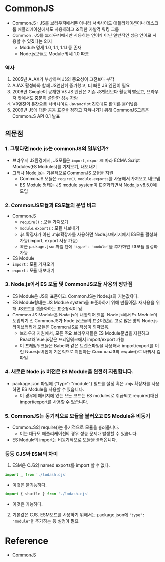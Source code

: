 # CommonJS
- CommonJS : JS를 브라우저에서뿐 아니라 서버사이드 애플리케이션이나 데스크톱 애플리케이션에서도 사용하려고 조직한 자발적 워킹 그룹
- Common : JS를 브라우저에서만 사용하는 언어가 아닌 일반적인 범용 언어로 사용할 수 있겠다는 의지
  - Module 명세 1.0, 1.1, 1.1.1 등 존재
  - Node.js모듈도 Module 명세 1.0 따름

### 역사
1. 2005년 AJAX가 부상하며 JS의 중요성이 그전보다 부각
2. AJAX 활성화와 함께 JS연산이 증가했고, 더 빠른 JS 엔진이 필요
3. 2008년 Google이 공개한 V8 JS 엔진은 기존 JS엔진보다 월등히 빨랐고, 브라우저 밖에서도 충분히 쓸만한 성능 자랑
4. V8엔진의 등장으로 서버사이드 Javascript 진영에도 활기를 불어넣음
5. 2009년 JS에 대한 공동 표준을 정하고 지켜나가기 위해 CommonJS그룹은 CommonJS API 0.1 발표 

## 의문점
### 1. 그렇다면 node.js는 commonJS의 일부인가?
- 브라우저 JS환경에서, JS모듈은 `import`, `export에` 따라 ECMA Script Modules(ES Modules)를 가져오기, 내보내기
- 그러나 Node.js는 기본적으로 CommonJS 모듈을 지원
  - CommonJS 모듈은 `requre()`, `module.exports`를 사용해서 가져오고 내보냄
  - ES Module 형태는 JS module system이 표준화되면서 Node.js v8.5.0에 도입

### 2. CommonJS모듈과 ES모듈의 문법 비교
- CommonJS
  - `require()` : 모듈 가져오기
  - `module.exports` : 모듈 내보내기
  - .js 확장자가 아닌 .mjs확장자를 사용하면 Node.js패키지에서 ES모듈 활성화 가능(import, export 사용 가능)
  - 혹은 `package.json`파일 안에 `"type": "module"`을 추가하면 ES모듈 활성화 가능
-  ES Module
  - `import` : 모듈 가져오기
  - `export` : 모듈 내보내기

### 3. Node.js에서 ES 모듈 및 CommonJS모듈 사용의 장단점
- ES Module은 JS의 표준이고, CommonJS는 Node.js의 기본값이다.
- ES Module형태는 JS Module system을 표준화하기 위해 만들어짐. 재사용을 위해 JS코드를 캡슐화하는 표준형식이 됨
- Common JS Module은 Node.js에 내장되어 있음. Node.js에서 Es Module이 도입되기 전 CommonJS가 Node.js모듈의 표준이었음. 고로 많은 양의 Node.js 라이브러리와 모듈은 CommonJS로 작성이 되어있음. 
  - 브라우저 지원에서, 모든 주요 브라우저들은 ES Module문법을 지원하고 React와 Vue.js같은 프레임워크에서 import/export 가능
  - 이 프레임워크들은 Babel과 같은 트랜스파일을 사용해서 import/export를 이전 Node.js버전이 기본적으로 지원하는 CommonJS의 require()로 바꿔서 컴파일

### 4. 새로운 Node.js 버전은 ES Module을 완전히 지원합니다.
- package.json 파일에 {"type": "module"} 필드를 설정 혹은 .mjs 확장자를 사용하면 ES Module을 사용할 수 있습니다. 
  - 이 경우에 패키지에 있는 모든 코드는 ES modules로 취급되고 require()대신 import/export를 사용할 수 있습니다.

### 5. CommonJS는 동기적으로 모듈을 불러오고 ES Module은 비동기
- CommonJS의 require()는 동기적으로 모듈을 불러옵니다.
  - 이는 대규모 애플리케이션의 경우 성능 문제가 발생할 수 있습니다.
-  ES Module의 import는 비동기적으로 모듈을 불러옵니다.

### 등등 CJS와 ESM의 차이
1. ESM은 CJS의 named exports를 import 할 수 없다.
```js
import _ from './lodash.cjs'
```
- 이것은 불가능하다.
```js
import { shuffle } from './lodash.cjs'
```
- 이것은 가능하다.
2. 기본값은 CJS. ESM모드를 사용하기 위해서는 package.json에 `"type": "module"`을 추가하는 등 설정이 필요


# Reference
- [CommonJS](https://d2.naver.com/helloworld/12864)